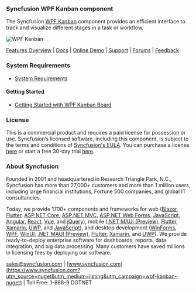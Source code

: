 ### Syncfusion WPF Kanban component
The Syncfusion [WPF Kanban](https://www.syncfusion.com/wpf-controls/kanban-board?utm_source=nuget&utm_medium=listing&utm_campaign=wpf-kanban-nuget) component provides an efficient interface to track and visualize different stages in a task or workflow.

![WPF Kanban](https://cdn.syncfusion.com/nuget-readme/wpf/wpf_kanban.png)

[Features Overview](https://www.syncfusion.com/wpf-controls/kanban-board?utm_source=nuget&utm_medium=listing&utm_campaign=wpf-kanban-nuget) | [Docs](https://help.syncfusion.com/wpf/kanban-board/getting-started?utm_source=nuget&utm_medium=listing&utm_campaign=wpf-kanban-nuget) | [Online Demo](https://github.com/syncfusion/wpf-demos?utm_source=nuget&utm_medium=listing&utm_campaign=wpf-kanban-nuget) | [Support](https://www.syncfusion.com/support/directtrac/incidents/newincident?utm_source=nuget&utm_medium=listing&utm_campaign=wpf-kanban-nuget) | [Forums](https://www.syncfusion.com/forums/wpf?utm_source=nuget&utm_medium=listing&utm_campaign=wpf-kanban-nuget) | [Feedback](https://www.syncfusion.com/feedback/wpf?utm_source=nuget&utm_medium=listing&utm_campaign=wpf-kanban-nuget)

### System Requirements

* [System Requirements](https://help.syncfusion.com/wpf/installation/system-requirements?utm_source=nuget&utm_medium=listing&utm_campaign=wpf-kanban-nuget)

#### Getting Started

* [Getting Started with WPF Kanban Board](https://help.syncfusion.com/wpf/kanban-board/getting-started?utm_source=nuget&utm_medium=listing&utm_campaign=wpf-kanban-nuget)

### License

This is a commercial product and requires a paid license for possession or use. Syncfusion’s licensed software, including this component, is subject to the terms and conditions of [Syncfusion's EULA](https://www.syncfusion.com/eula/es/?utm_source=nuget&utm_medium=listing&utm_campaign=wpf-kanban-nuget). You can purchase a license [here](https://www.syncfusion.com/sales/products?utm_source=nuget&utm_medium=listing&utm_campaign=wpf-kanban-nuget) or start a free 30-day trial [here](https://www.syncfusion.com/account/manage-trials/start-trials?utm_source=nuget&utm_medium=listing&utm_campaign=wpf-kanban-nuget).

### About Syncfusion

Founded in 2001 and headquartered in Research Triangle Park, N.C., Syncfusion has more than 27,000+ customers and more than 1 million users, including large financial institutions, Fortune 500 companies, and global IT consultancies.
 
Today, we provide 1700+ components and frameworks for web ([Blazor](https://www.syncfusion.com/blazor-components?utm_source=nuget&utm_medium=listing&utm_campaign=wpf-kanban-nuget), [Flutter](https://www.syncfusion.com/flutter-widgets?utm_source=nuget&utm_medium=listing&utm_campaign=wpf-kanban-nuget), [ASP.NET Core](https://www.syncfusion.com/aspnet-core-ui-controls?utm_source=nuget&utm_medium=listing&utm_campaign=wpf-kanban-nuget), [ASP.NET MVC](https://www.syncfusion.com/aspnet-mvc-ui-controls?utm_source=nuget&utm_medium=listing&utm_campaign=wpf-kanban-nuget), [ASP.NET Web Forms](https://www.syncfusion.com/jquery/aspnet-webforms-ui-controls?utm_source=nuget&utm_medium=listing&utm_campaign=wpf-kanban-nuget), [JavaScript](https://www.syncfusion.com/javascript-ui-controls?utm_source=nuget&utm_medium=listing&utm_campaign=wpf-kanban-nuget), [Angular](https://www.syncfusion.com/angular-ui-components?utm_source=nuget&utm_medium=listing&utm_campaign=wpf-kanban-nuget), [React](https://www.syncfusion.com/react-ui-components?utm_source=nuget&utm_medium=listing&utm_campaign=wpf-kanban-nuget), [Vue](https://www.syncfusion.com/vue-ui-components?utm_source=nuget&utm_medium=listing&utm_campaign=wpf-kanban-nuget), and [jQuery](https://www.syncfusion.com/jquery-ui-widgets?utm_source=nuget&utm_medium=listing&utm_campaign=wpf-kanban-nuget)), mobile ([.NET MAUI (Preview)](https://www.syncfusion.com/maui-controls?utm_source=nuget&utm_medium=listing&utm_campaign=wpf-kanban-nuget), [Flutter](https://www.syncfusion.com/flutter-widgets?utm_source=nuget&utm_medium=listing&utm_campaign=wpf-kanban-nuget), [Xamarin](https://www.syncfusion.com/xamarin-ui-controls?utm_source=nuget&utm_medium=listing&utm_campaign=wpf-kanban-nuget), [UWP](https://www.syncfusion.com/uwp-ui-controls?utm_source=nuget&utm_medium=listing&utm_campaign=wpf-kanban-nuget), and [JavaScript](https://www.syncfusion.com/javascript-ui-controls?utm_source=nuget&utm_medium=listing&utm_campaign=wpf-kanban-nuget)), and desktop development ([WinForms](https://www.syncfusion.com/winforms-ui-controls?utm_source=nuget&utm_medium=listing&utm_campaign=wpf-kanban-nuget), [WPF](https://www.syncfusion.com/wpf-controls?utm_source=nuget&utm_medium=listing&utm_campaign=wpf-kanban-nuget), [WinUI](https://www.syncfusion.com/winui-controls?utm_source=nuget&utm_medium=listing&utm_campaign=wpf-kanban-nuget), [.NET MAUI (Preview)](https://www.syncfusion.com/maui-controls?utm_source=nuget&utm_medium=listing&utm_campaign=wpf-kanban-nuget), [Flutter](https://www.syncfusion.com/flutter-widgets?utm_source=nuget&utm_medium=listing&utm_campaign=wpf-kanban-nuget), [Xamarin](https://www.syncfusion.com/xamarin-ui-controls?utm_source=nuget&utm_medium=listing&utm_campaign=wpf-kanban-nuget), and [UWP](https://www.syncfusion.com/uwp-ui-controls?utm_source=nuget&utm_medium=listing&utm_campaign=wpf-kanban-nuget)). We provide ready-to-deploy enterprise software for dashboards, reports, data integration, and big data processing. Many customers have saved millions in licensing fees by deploying our software.

[sales@syncfusion.com](mailto:sales@syncfusion.com?Subject=Syncfusion%20WPF%20Kanban%20-%20NuGet) | [www.syncfusion.com](https://www.syncfusion.com?utm_source=nuget&utm_medium=listing&utm_campaign=wpf-kanban-nuget) | Toll Free: 1-888-9 DOTNET



